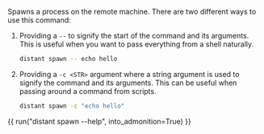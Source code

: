 Spawns a process on the remote machine. There are two different ways to
use this command:

1. Providing a `--` to signify the start of the command and its arguments. This
   is useful when you want to pass everything from a shell naturally.

    ```sh
    distant spawn -- echo hello
    ```

2. Providing a `-c <STR>` argument where a string argument is used to signify
   the command and its arguments. This can be useful when passing around a
   command from scripts.

    ```sh
    distant spawn -c "echo hello"
    ```

{{ run("distant spawn --help", into_admonition=True) }}
